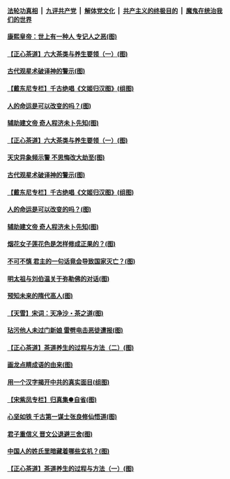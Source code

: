 ####  [法轮功真相](../../../../basic/blob/master/README.md?t=06211031) &nbsp;|&nbsp; [九评共产党](../../../../9ping.md/blob/master/README.md?t=06211031) &nbsp;|&nbsp; [解体党文化](../../../../jtdwh.md/blob/master/README.md?t=06211031)  &nbsp;|&nbsp; [共产主义的终极目的](../../../../gczydzjmd.md/blob/master/README.md?t=06211031) &nbsp;|&nbsp; [魔鬼在统治我们的世界](../../../../mgztzwmdsj.md/blob/master/README.md?t=06211031) 

#### [康熙皇帝：世上有一种人 专记人之恶(图)](../pages/p7/937141.md?t=06211031) 

#### [【正心茶道】六大茶类与养生要领（一）(图)](../pages/p7/936910.md?t=06211031) 

#### [古代观星术破译神的警示(图)](../pages/p7/936938.md?t=06211031) 

#### [【戴东尼专栏】千古绝唱《文姬归汉图》(组图)](../pages/p7/933598.md?t=06211031) 

#### [人的命运是可以改变的吗？(图)](../pages/p7/936633.md?t=06211031) 

#### [辅助建文帝 奇人程济未卜先知(图)](../pages/p7/936751.md?t=06211031) 

#### [【正心茶道】六大茶类与养生要领（一）(图)](../pages/p7/936910.md?t=06211031) 

#### [天灾异象频示警 不思悔改大劫至(图)](../pages/p7/937076.md?t=06211031) 

#### [古代观星术破译神的警示(图)](../pages/p7/936938.md?t=06211031) 

#### [【戴东尼专栏】千古绝唱《文姬归汉图》(组图)](../pages/p7/933598.md?t=06211031) 

#### [人的命运是可以改变的吗？(图)](../pages/p7/936633.md?t=06211031) 

#### [辅助建文帝 奇人程济未卜先知(图)](../pages/p7/936751.md?t=06211031) 

#### [烟花女子莲花色是怎样修成正果的？(图)](../pages/p7/936627.md?t=06211031) 

#### [不可不慎 君主的一句话竟会导致国家灭亡？(图)](../pages/p7/936921.md?t=06211031) 

#### [明太祖与刘伯温关于弥勒佛的对话(图)](../pages/p7/936918.md?t=06211031) 

#### [预知未来的隋代高人(图)](../pages/p7/936519.md?t=06211031) 

#### [【天雪】宋词：天净沙・茶之道(图)](../pages/p7/936606.md?t=06211031) 

#### [玷污他人未过门新娘 雷劈电击恶徒遭报(图)](../pages/p7/936730.md?t=06211031) 

#### [【正心茶道】茶道养生的过程与方法（二）(图)](../pages/p7/936188.md?t=06211031) 

#### [画龙点睛成语的由来(图)](../pages/p7/936521.md?t=06211031) 

#### [用一个汉字揭开中共的真实面目(组图)](../pages/p7/936605.md?t=06211031) 

#### [【宋紫凤专栏】归真集●自省(图)](../pages/p7/936715.md?t=06211031) 

#### [心坚如铁 千古第一谋士张良修仙悟道(图)](../pages/p7/936518.md?t=06211031) 

#### [君子重信义 晋文公退避三舍(图)](../pages/p7/936517.md?t=06211031) 

#### [中国人的姓氏里暗藏着哪些玄机？(图)](../pages/p7/936608.md?t=06211031) 

#### [【正心茶道】茶道养生的过程与方法（一）(图)](../pages/p7/936187.md?t=06211031) 

